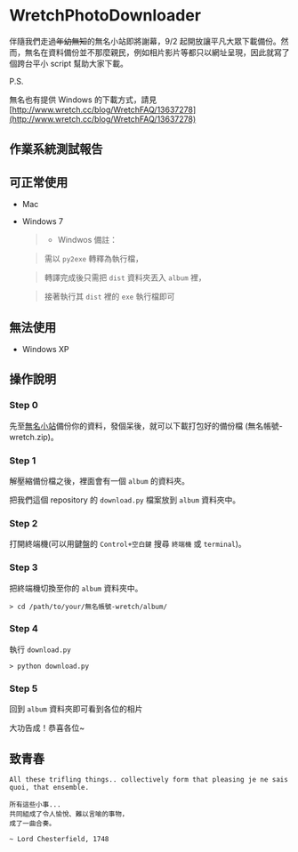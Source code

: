 # WretchPhotoDownloader

伴隨我們走過<del>年幼無知</del>的無名小站即將謝幕，9/2 起開放讓平凡大眾下載備份。然而，無名在資料備份並不那麼親民，例如相片影片等都只以網址呈現，因此就寫了個跨台平小 script 幫助大家下載。

P.S.

無名也有提供 Windows 的下載方式，請見 [http://www.wretch.cc/blog/WretchFAQ/13637278](http://www.wretch.cc/blog/WretchFAQ/13637278)

## 作業系統測試報告

## 可正常使用
* Mac
* Windows 7

  > * Windwos 備註：

  > 需以 `py2exe` 轉釋為執行檔，
  
  > 轉譯完成後只需把 `dist` 資料夾丟入 `album` 裡，
  
  >接著執行其 `dist` 裡的 `exe` 執行檔即可

## 無法使用
* Windows XP

## 操作說明

### Step 0
先至[無名小站](http://www.wretch.cc/)備份你的資料，發個呆後，就可以下載打包好的備份檔 (無名帳號-wretch.zip)。

### Step 1
解壓縮備份檔之後，裡面會有一個 `album` 的資料夾。

把我們這個 repository 的 `download.py` 檔案放到 `album` 資料夾中。

### Step 2
打開終端機(可以用鍵盤的 `Control+空白鍵` 搜尋 `終端機` 或 `terminal`)。

### Step 3
把終端機切換至你的 `album` 資料夾中。

    > cd /path/to/your/無名帳號-wretch/album/
    
### Step 4
執行 `download.py`

    > python download.py
    
### Step 5
回到 `album` 資料夾即可看到各位的相片

大功告成！恭喜各位~
    
## 致青春

    All these trifling things.. collectively form that pleasing je ne sais quoi, that ensemble.
    
    所有這些小事...
    共同組成了令人愉悅、難以言喻的事物，
    成了一曲合奏。

    ~ Lord Chesterfield, 1748
